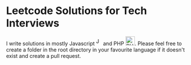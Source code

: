 # Leetcode Solutions for Tech Interviews

I write solutions in mostly Javascript <a href="https://developer.mozilla.org/en-US/docs/Web/JavaScript" target="_blank" rel="noreferrer"><img src="https://raw.githubusercontent.com/danielcranney/readme-generator/main/public/icons/skills/javascript-colored.svg" width="15" height="20" alt="Javascript" /></a> and PHP <a href="https://www.php.net/" target="_blank" rel="noreferrer"><img src="https://raw.githubusercontent.com/danielcranney/readme-generator/main/public/icons/skills/php-colored.svg" width="25" height="25" alt="PHP" /></a>. Please feel free to create a folder in the root directory in your favourite language if it doesn't exist and create a pull request.
